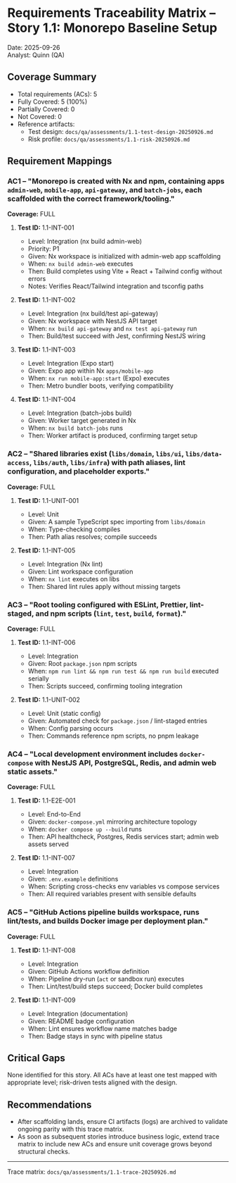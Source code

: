 # Requirements Traceability Matrix – Story 1.1: Monorepo Baseline Setup

Date: 2025-09-26  
Analyst: Quinn (QA)

## Coverage Summary

- Total requirements (ACs): 5
- Fully Covered: 5 (100%)
- Partially Covered: 0
- Not Covered: 0
- Reference artifacts:
  - Test design: `docs/qa/assessments/1.1-test-design-20250926.md`
  - Risk profile: `docs/qa/assessments/1.1-risk-20250926.md`

## Requirement Mappings

### AC1 – "Monorepo is created with Nx and npm, containing apps `admin-web`, `mobile-app`, `api-gateway`, and `batch-jobs`, each scaffolded with the correct framework/tooling."

**Coverage:** FULL

1. **Test ID:** 1.1-INT-001

   - Level: Integration (nx build admin-web)
   - Priority: P1
   - Given: Nx workspace is initialized with admin-web app scaffolding
   - When: `nx build admin-web` executes
   - Then: Build completes using Vite + React + Tailwind config without errors
   - Notes: Verifies React/Tailwind integration and tsconfig paths

2. **Test ID:** 1.1-INT-002

   - Level: Integration (nx build/test api-gateway)
   - Given: Nx workspace with NestJS API target
   - When: `nx build api-gateway` and `nx test api-gateway` run
   - Then: Build/test succeed with Jest, confirming NestJS wiring

3. **Test ID:** 1.1-INT-003

   - Level: Integration (Expo start)
   - Given: Expo app within Nx `apps/mobile-app`
   - When: `nx run mobile-app:start` (Expo) executes
   - Then: Metro bundler boots, verifying compatibility

4. **Test ID:** 1.1-INT-004
   - Level: Integration (batch-jobs build)
   - Given: Worker target generated in Nx
   - When: `nx build batch-jobs` runs
   - Then: Worker artifact is produced, confirming target setup

### AC2 – "Shared libraries exist (`libs/domain`, `libs/ui`, `libs/data-access`, `libs/auth`, `libs/infra`) with path aliases, lint configuration, and placeholder exports."

**Coverage:** FULL

1. **Test ID:** 1.1-UNIT-001

   - Level: Unit
   - Given: A sample TypeScript spec importing from `libs/domain`
   - When: Type-checking compiles
   - Then: Path alias resolves; compile succeeds

2. **Test ID:** 1.1-INT-005
   - Level: Integration (Nx lint)
   - Given: Lint workspace configuration
   - When: `nx lint` executes on libs
   - Then: Shared lint rules apply without missing targets

### AC3 – "Root tooling configured with ESLint, Prettier, lint-staged, and npm scripts (`lint`, `test`, `build`, `format`)."

**Coverage:** FULL

1. **Test ID:** 1.1-INT-006

   - Level: Integration
   - Given: Root `package.json` npm scripts
   - When: `npm run lint && npm run test && npm run build` executed serially
   - Then: Scripts succeed, confirming tooling integration

2. **Test ID:** 1.1-UNIT-002
   - Level: Unit (static config)
   - Given: Automated check for `package.json` / lint-staged entries
   - When: Config parsing occurs
   - Then: Commands reference npm scripts, no pnpm leakage

### AC4 – "Local development environment includes `docker-compose` with NestJS API, PostgreSQL, Redis, and admin web static assets."

**Coverage:** FULL

1. **Test ID:** 1.1-E2E-001

   - Level: End-to-End
   - Given: `docker-compose.yml` mirroring architecture topology
   - When: `docker compose up --build` runs
   - Then: API healthcheck, Postgres, Redis services start; admin web assets served

2. **Test ID:** 1.1-INT-007
   - Level: Integration
   - Given: `.env.example` definitions
   - When: Scripting cross-checks env variables vs compose services
   - Then: All required variables present with sensible defaults

### AC5 – "GitHub Actions pipeline builds workspace, runs lint/tests, and builds Docker image per deployment plan."

**Coverage:** FULL

1. **Test ID:** 1.1-INT-008

   - Level: Integration
   - Given: GitHub Actions workflow definition
   - When: Pipeline dry-run (`act` or sandbox run) executes
   - Then: Lint/test/build steps succeed; Docker build completes

2. **Test ID:** 1.1-INT-009
   - Level: Integration (documentation)
   - Given: README badge configuration
   - When: Lint ensures workflow name matches badge
   - Then: Badge stays in sync with pipeline status

## Critical Gaps

None identified for this story. All ACs have at least one test mapped with appropriate level; risk-driven tests aligned with the design.

## Recommendations

- After scaffolding lands, ensure CI artifacts (logs) are archived to validate ongoing parity with this trace matrix.
- As soon as subsequent stories introduce business logic, extend trace matrix to include new ACs and ensure unit coverage grows beyond structural checks.

---

Trace matrix: `docs/qa/assessments/1.1-trace-20250926.md`
